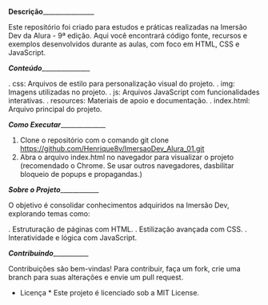 __________________________________________________Descrição__________________________________________________________________

Este repositório foi criado para estudos e práticas realizadas na Imersão Dev da Alura - 9ª edição. 
Aqui você encontrará código fonte, recursos e exemplos desenvolvidos durante as aulas, com foco em HTML, CSS e JavaScript.

___________________________________________________Conteúdo__________________________________________________________________

. css: Arquivos de estilo para personalização visual do projeto.
. img: Imagens utilizadas no projeto.
. js: Arquivos JavaScript com funcionalidades interativas.
. resources: Materiais de apoio e documentação.
. index.html: Arquivo principal do projeto.

_________________________________________________Como Executar_______________________________________________________________

1. Clone o repositório com o comando
git clone https://github.com/Henrique8v/ImersaoDev_Alura_01.git
2. Abra o arquivo index.html no navegador para visualizar o projeto (recomendado o Chrome.
Se usar outros navegadores, dasbilitar bloqueio de popups e propagandas.)

_________________________________________________Sobre o Projeto_____________________________________________________________

O objetivo é consolidar conhecimentos adquiridos na Imersão Dev, explorando temas como:

. Estruturação de páginas com HTML.
. Estilização avançada com CSS.
. Interatividade e lógica com JavaScript.

___________________________________________________Contribuindo______________________________________________________________

Contribuições são bem-vindas! Para contribuir, faça um fork, crie uma branch para suas alterações e envie um pull request.

* Licença *
Este projeto é licenciado sob a MIT License.
